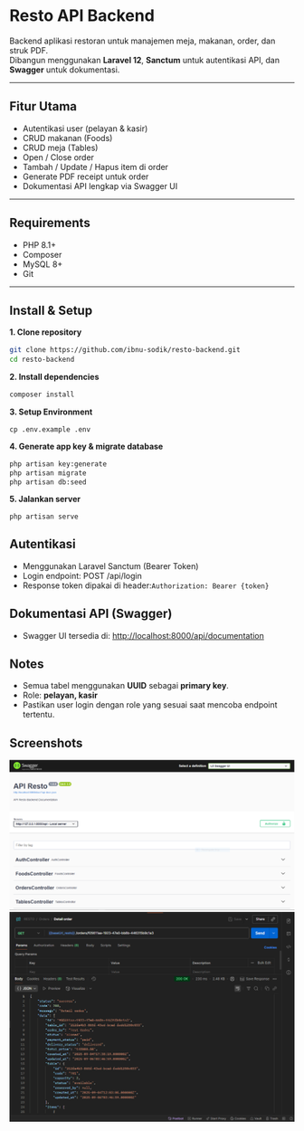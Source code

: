 # Resto API Backend

Backend aplikasi restoran untuk manajemen meja, makanan, order, dan struk PDF.  
Dibangun menggunakan **Laravel 12**, **Sanctum** untuk autentikasi API, dan **Swagger** untuk dokumentasi.

---

## Fitur Utama

-   Autentikasi user (pelayan & kasir)
-   CRUD makanan (Foods)
-   CRUD meja (Tables)
-   Open / Close order
-   Tambah / Update / Hapus item di order
-   Generate PDF receipt untuk order
-   Dokumentasi API lengkap via Swagger UI

---

## Requirements

-   PHP 8.1+
-   Composer
-   MySQL 8+
-   Git

---

## Install & Setup

**1. Clone repository**

```bash
git clone https://github.com/ibnu-sodik/resto-backend.git
cd resto-backend
```

**2. Install dependencies**

```bash
composer install
```

**3. Setup Environment**

```
cp .env.example .env
```

**4. Generate app key & migrate database**

```
php artisan key:generate
php artisan migrate
php artisan db:seed
```

**5. Jalankan server**

```
php artisan serve
```

## Autentikasi

-   Menggunakan Laravel Sanctum (Bearer Token)
-   Login endpoint: POST /api/login
-   Response token dipakai di header:`Authorization: Bearer {token}`

## Dokumentasi API (Swagger)

-   Swagger UI tersedia di: [http://localhost:8000/api/documentation](http://localhost:8000/api/documentation)

## Notes

-   Semua tabel menggunakan **UUID** sebagai **primary key**.
-   Role: **pelayan, kasir**
-   Pastikan user login dengan role yang sesuai saat mencoba endpoint tertentu.

## Screenshots

![Swagger UI](ScreenShots/home.PNG)
![Test on Postman](ScreenShots/test-postman.PNG)
